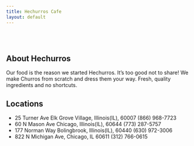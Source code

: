 ```yaml
---
title: Hechurros Cafe
layout: default
---
```

<br> <br> 
## About Hechurros
Our food is the reason we started Hechurros. It’s too good not to share! We make Churros from scratch
and dress them your way. Fresh, quality ingredients and no shortcuts.


## Locations
- 25 Turner Ave Elk Grove Village, Illinois(IL), 60007 (866) 968-7723
- 60 N Mason Ave Chicago, Illinois(IL), 60644 (773) 287-5757
- 177 Norman Way Bolingbrook, Illinois(IL), 60440 (630) 972-3006
- 822 N Michigan Ave, Chicago, IL 60611 (312) 766-0615
